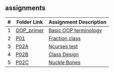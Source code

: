 ## assignments

|  #  | Folder Link | Assignment Description |
| :-: | ----------- | ---------------------- |
|  1  | [OOP_primer](assignments/OOP_Primer/README.md) | [Basic OOP terminology](assignments/OOP_Primer/README.md)|
|  2  | [P01](assignments/P01/README.md)     | [Fraction class](assignments/P01/README.md)        |
|  3  | [P02A](assignments/P02A/README.md)      | [Ncurses test](assignments/P02A/README.md)         |
|  4  | [P02B](assignments/P02B/README.md)     | [Class Design](assignments/P02B/README.md)          |
|  5  | [P02C](assignments/P02C/README.md)      | [Nuckle Bones](assignments/P02C/README.md)          |
